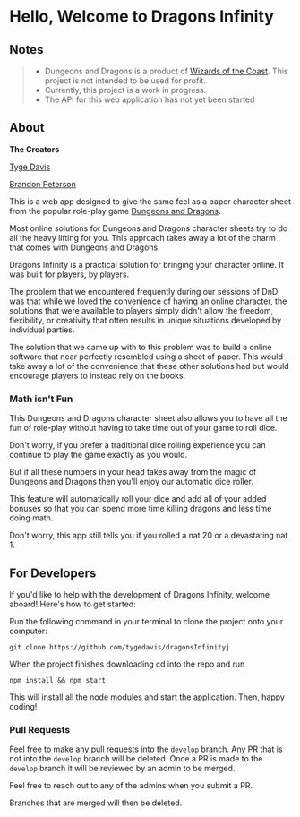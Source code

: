 # Hello, Welcome to Dragons Infinity

## Notes  
> - Dungeons and Dragons is a product of [Wizards of the Coast](https://company.wizards.com/en). This project is not intended to be used for profit.
> - Currently, this project is a work in progress.   
> - The API for this web application has not yet been started

## About

**The Creators**

[Tyge Davis](https://www.linkedin.com/in/tygedavis/)

[Brandon Peterson](https://www.linkedin.com/in/brandon-peterson-194572198/)

This is a web app designed to give the same feel as a paper character sheet from the popular role-play game [Dungeons and Dragons](https://dnd.wizards.com/).

Most online solutions for Dungeons and Dragons character sheets try to do all the heavy lifting for you. This approach takes away a lot of the charm that comes with Dungeons and Dragons.

Dragons Infinity is a practical solution for bringing your character online. It was built for players, by players.

The problem that we encountered frequently during our sessions of DnD was that while we loved the convenience of having an online character, the solutions that were available to players simply didn't allow the freedom, flexibility, or creativity that often results in unique situations developed by individual parties.

The solution that we came up with to this problem was to build a online software that near perfectly resembled using a sheet of paper. This would take away a lot of the convenience that these other solutions had but would encourage players to instead rely on the books.



### Math isn't Fun

This Dungeons and Dragons character sheet also allows you to have all the fun of role-play without having to take time out of your game to roll dice.

Don't worry, if you prefer a traditional dice rolling experience you can continue to play the game exactly as you would.

But if all these numbers in your head takes away from the magic of Dungeons and Dragons then you'll enjoy our automatic dice roller.

This feature will automatically roll your dice and add all of your added bonuses so that you can spend more time killing dragons and less time doing math.

Don't worry, this app still tells you if you rolled a nat 20 or a devastating nat 1.

## For Developers

If you'd like to help with the development of Dragons Infinity, welcome aboard! Here's how to get started:

Run the following command in your terminal to clone the project onto your computer:
```
git clone https://github.com/tygedavis/dragonsInfinityj
```

When the project finishes downloading cd into the repo and run
```
npm install && npm start
```

This will install all the node modules and start the application. Then, happy coding!

### Pull Requests

Feel free to make any pull requests into the `develop` branch. Any PR that is not into the `develop` branch will be deleted. Once a PR is made to the `develop` branch it will be reviewed by an admin to be merged. 

Feel free to reach out to any of the admins when you submit a PR.

Branches that are merged will then be deleted.
